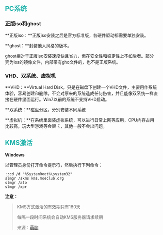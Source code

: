 ## <font color="lightseagreen">PC系统</font>

### 正版iso和ghost

**正版iso：**正版iso安装之后是官方标准版，各硬件驱动都需要单独安装。

**ghost：**封装他人风格的版本。

ghost相对于正版iso安装速度快且省力，但在安全性和稳定性上不如后者。部分壳为ios的镜像文件，内部带有gho文件的，也不是正版系统。

### VHD、双系统、虚拟机

**VHD：**Virtual Hard Disk，只是在磁盘下创建一个VHD文件，主要用作系统体验，容易创建和删除。不会对原来的系统造成任何伤害，并且能像双系统一样直接在硬件里面运行。Win7以前的系统不支持VHD启动。

**双系统：**磁盘分区，分别安装不同系统

**虚拟机：**在系统里面装虚拟系统，可以进行日常上网等应用，CPU内存占用比较高，玩大型游戏等会很卡，其他一般不会出问题。

## <font color="lightseagreen">KMS激活</font>

**Windows**

以管理员身份打开命令提示符，然后执行下列命令：

```
::cd /d "%SystemRoot%\system32"
slmgr /skms kms.moeclub.org
slmgr /ato
slmgr /xpr
```

**注意：**

> KMS方式激活的有效期只有180天
>
> 每隔一段时间系统会自动KMS服务器请求续期
>
> 来源：<a title="KMS激活" href="https://moeclub.org/kms?spm=23.4" target="_blank">萌咖</a>